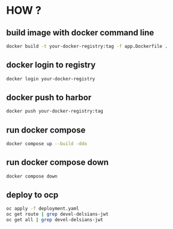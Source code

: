 # HOW ?

## build image with docker command line
```sh
docker build -t your-docker-registry:tag -f app.Dockerfile .
```

## docker login to registry
```sh
docker login your-docker-registry
```


## docker push to harbor
```sh
docker push your-docker-registry:tag
```

## run docker compose
```sh
docker compose up --build -ddo
```

## run docker compose down
```sh
docker compose down
```

## deploy to ocp
```sh
oc apply -f deployment.yaml
oc get route | grep devel-delsians-jwt
oc get all | grep devel-delsians-jwt
```